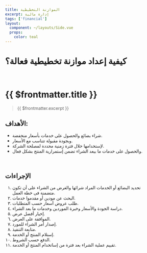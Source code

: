 ```yaml
---
title: الموازنة التخطيطية
excerpt: إدارة مالية
tags: ['financial']
layout: 
  component: ~/layouts/Side.vue
  props:
    color: teal
---
```

<style>
  li {
    margin-right: 30px;
  }
  ol {
    list-style-type: arabic-indic;
  }
</style>


# كيفية إعداد موازنة تخطيطية فعالة؟
<br />
<div style="">
 <g-image alt="Example image" src="~/assets/img/plan.jpg" style="width: 80%; display: block; margin: auto;" />
</div>

# {{ $frontmatter.title }}

  > {{ $frontmatter.excerpt }}

## الأهداف:
* شراء بضائع والحصول على خدمات بأسعار منخفضة.
* وبجودة مقبولة تتناسب مع الأسعار.
* لإستخدامها خلال فترة زمنية محددة لمصلحة الشركة.
* والحصول على خدمات ما بيعد الشراء تضمن إستمرارية المنتج بشكل فعال.


<br >

## الإجراءات
1. تحديد البضائع أو الخدمات المراد شرائها والغرض من الشراء على أن تكون متضمنة فى خطة العمل.
3. البحث عن مودين أو مقدموا خدمات.
4. طلب عروض أسعار حسب المتطلبات.
5. دراسة الجودة والأسعار وخبرة الموردين وخدمات ما بعد الشراء.
6. إخيار أفضل عرض.
7. الموافقة على العرض.
8. إصدار أمر الشراء للمورد.
9. متابعة التنفيذ.
10. إستلام المنتج أو الخدمة.
11. الدفع حسب الشروط.
12. تقييم عملية الشراء بعد فترة من إساتخدام المنتج أو الخدمة.

